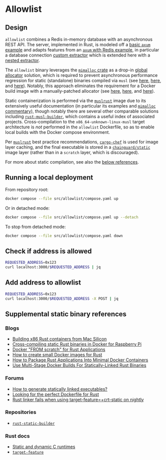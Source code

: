 <!--
cspell:word sadd
cspell:word sismember
cspell:word smembers
-->

# Allowlist

## Design

`allowlist` combines a Redis in-memory database with an asynchronous REST API.
The server, implemented in Rust, is modeled off a [basic `axum` example] and
adapts features from an [`axum` with Redis example], in particular a
database connection [custom extractor] which is extended here with a
[nested extractor].

The `allowlist` binary leverages the [`mimalloc` crate] as a drop-in
[global allocator] solution, which is required to prevent asynchronous
performance regression for static (standalone) binaries compiled via `musl` (see
[here][supercharging your rust static executables with mimalloc],
[here][testing alternative c memory allocators pt 2: the musl mystery], and
[here][static linking for rust without glibc - scratch image]). Notably, this
approach eliminates the requirement for a Docker build image with a
manually-patched allocator (see [here][`rust-alpine-mimalloc`],
[here][`mimalloc`], and [here][`alpine-mimalloc`]).

Static containerization is performed via the [`muslrust`] image due to its
extensively useful documentation (in particular its examples and
[`mimalloc` commentary]), though notably there are several other comparable
solutions including [`rust-musl-builder`], which contains a useful index of
associated projects.  Cross-compilation to the `x86_64-unknown-linux-musl`
target architecture is *not* performed in the `allowlist` Dockerfile, so as to
enable local builds with the Docker compose environment.

Per [`muslrust`] best practice recommendations, [`cargo-chef`] is used for image
layer caching, and the final executable is stored in a [`chainguard/static`]
image layer (rather than in a `scratch` layer, which is discouraged).

For more about static compilation, see also the
[below references](#supplemental-static-binary-references).

## Running a local deployment

From repository root:

```sh
docker compose --file src/allowlist/compose.yaml up
```

Or in detached mode:

```sh
docker compose --file src/allowlist/compose.yaml up --detach
```

To stop from detached mode:

```sh
docker compose --file src/allowlist/compose.yaml down
```

## Check if address is allowed

```sh
REQUESTED_ADDRESS=0x123
curl localhost:3000/$REQUESTED_ADDRESS | jq
```

## Add address to allowlist

```sh
REQUESTED_ADDRESS=0x123
curl localhost:3000/$REQUESTED_ADDRESS -X POST | jq
```

## Supplemental static binary references

### Blogs

- [Building x86 Rust containers from Mac Silicon]
- [Cross-compiling static Rust binaries in Docker for Raspberry Pi]
- [Docker "FROM scratch" for Rust Applications]
- [How to create small Docker images for Rust]
- [How to Package Rust Applications Into Minimal Docker Containers]
- [Use Multi-Stage Docker Builds For Statically-Linked Rust Binaries]

### Forums

- [How to generate statically linked executables?]
- [Looking for the perfect Dockerfile for Rust]
- [Rust linker fails when using target-feature=+crt-static on nightly]

### Repositories

- [`rust-static-builder`]

### Rust docs

- [Static and dynamic C runtimes]
- [`target-feature`]

[basic `axum` example]: https://github.com/tokio-rs/axum/tree/main?tab=readme-ov-file#usage-example
[building x86 rust containers from mac silicon]: https://loige.co/building_x86_rust-containers-from-mac-silicon/
[cross-compiling static rust binaries in docker for raspberry pi]: https://jakewharton.com/cross-compiling-static-rust-binaries-in-docker-for-raspberry-pi/
[custom extractor]: https://github.com/tokio-rs/axum/blob/035c8a36b591bb81b8d107c701ac4b14c0230da3/examples/tokio-redis/src/main.rs#L75
[docker "from scratch" for rust applications]: https://www.21analytics.ch/blog/docker-from-scratch-for-rust-applications/
[global allocator]: https://doc.rust-lang.org/std/alloc/index.html#the-global_allocator-attribute
[how to create small docker images for rust]: https://kerkour.com/rust-small-docker-image
[how to generate statically linked executables?]: https://stackoverflow.com/questions/31770604
[how to package rust applications into minimal docker containers]: https://alexbrand.dev/post/how-to-package-rust-applications-into-minimal-docker-containers/
[looking for the perfect dockerfile for rust]: https://www.reddit.com/r/rust/comments/16bswvl/comment/jzh6enu/?utm_source=share&utm_medium=web3x&utm_name=web3xcss&utm_term=1&utm_content=share_button
[nested extractor]: https://docs.rs/axum/0.7.5/axum/extract/index.html#accessing-other-extractors-in-fromrequest-or-fromrequestparts-implementations
[rust linker fails when using target-feature=+crt-static on nightly]: https://stackoverflow.com/questions/76604929
[static and dynamic c runtimes]: https://doc.rust-lang.org/reference/linkage.html#static-and-dynamic-c-runtimes
[static linking for rust without glibc - scratch image]: https://users.rust-lang.org/t/static-linking-for-rust-without-glibc-scratch-image/112279/5
[supercharging your rust static executables with mimalloc]: https://www.tweag.io/blog/2023-08-10-rust-static-link-with-mimalloc/
[testing alternative c memory allocators pt 2: the musl mystery]: https://www.linkedin.com/pulse/testing-alternative-c-memory-allocators-pt-2-musl-mystery-gomes/
[use multi-stage docker builds for statically-linked rust binaries]: https://dev.to/deciduously/use-multi-stage-docker-builds-for-statically-linked-rust-binaries-3jgd
[`alpine-mimalloc`]: https://github.com/emerzon/alpine-mimalloc
[`axum` with redis example]: https://github.com/tokio-rs/axum/blob/main/examples/tokio-redis/src/main.rs
[`cargo-chef`]: https://github.com/LukeMathWalker/cargo-chef
[`chainguard/static`]: https://hub.docker.com/r/chainguard/static
[`mimalloc`]: https://github.com/marvin-hansen/mimalloc
[`mimalloc` commentary]: https://github.com/clux/muslrust/issues/142
[`mimalloc` crate]: https://docs.rs/mimalloc/latest/mimalloc/
[`muslrust`]: https://github.com/clux/muslrust
[`rust-alpine-mimalloc`]: https://github.com/tweag/rust-alpine-mimalloc
[`rust-musl-builder`]: https://github.com/emk/rust-musl-builder
[`rust-static-builder`]: https://github.com/fornwall/rust-static-builder
[`target-feature`]: https://doc.rust-lang.org/rustc/codegen-options/index.html#target-feature
